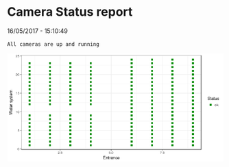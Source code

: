 Camera Status report
================
16/05/2017 - 15:10:49

    All cameras are up and running

![](camreport_files/figure-markdown_github/unnamed-chunk-2-1.png)

